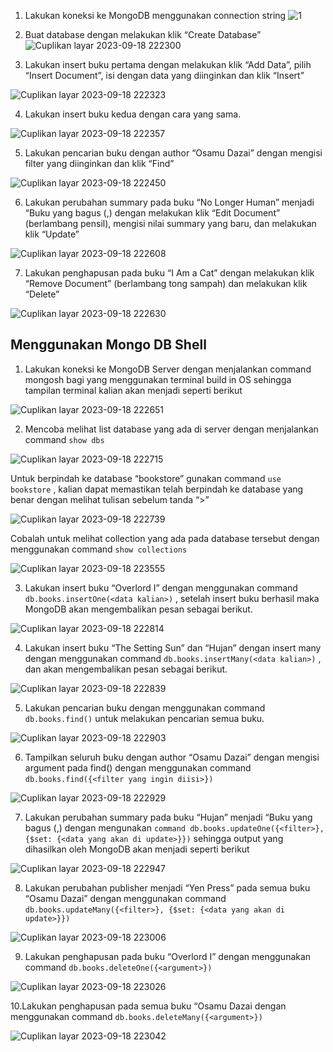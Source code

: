 1. Lakukan koneksi ke MongoDB menggunakan connection string
![1](https://github.com/dimassputro28/Praktikum-PEMIN/assets/145313055/249bd6d7-b6fa-4445-a5ca-a19c0b23930d)
2. Buat database dengan melakukan klik “Create Database”
![Cuplikan layar 2023-09-18 222300](https://github.com/dimassputro28/Praktikum-PEMIN/assets/145313055/e68e4c67-f6eb-468a-881f-55a186968ba5)

3. Lakukan insert buku pertama dengan melakukan klik “Add Data”, pilih “Insert Document”, isi dengan data yang diinginkan dan klik “Insert”
   
![Cuplikan layar 2023-09-18 222323](https://github.com/dimassputro28/Praktikum-PEMIN/assets/145313055/67de3862-d445-4a2b-b262-2e5e281b9a4e)


4. Lakukan insert buku kedua dengan cara yang sama.

![Cuplikan layar 2023-09-18 222357](https://github.com/dimassputro28/Praktikum-PEMIN/assets/145313055/e07f0057-848a-45e6-a5a8-dc36f88573d3)


5. Lakukan pencarian buku dengan author “Osamu Dazai” dengan mengisi filter yang diinginkan dan klik “Find”
  
![Cuplikan layar 2023-09-18 222450](https://github.com/dimassputro28/Praktikum-PEMIN/assets/145313055/be0760e1-4bc4-4fd1-91b9-34bf13deeb34)


6. Lakukan perubahan summary pada buku “No Longer Human” menjadi “Buku yang
bagus (<NAMA>,<NIM>) dengan melakukan klik “Edit Document” (berlambang
pensil), mengisi nilai summary yang baru, dan melakukan klik “Update”

![Cuplikan layar 2023-09-18 222608](https://github.com/dimassputro28/Praktikum-PEMIN/assets/145313055/827b70f9-8aae-4c1a-b024-36ab4a87e0c1)


7. Lakukan penghapusan pada buku “I Am a Cat” dengan melakukan klik “Remove
Document” (berlambang tong sampah) dan melakukan klik “Delete”

![Cuplikan layar 2023-09-18 222630](https://github.com/dimassputro28/Praktikum-PEMIN/assets/145313055/33f17420-aef7-4c94-9c40-a5e53eae5c24)


## Menggunakan Mongo DB Shell

1. Lakukan koneksi ke MongoDB Server dengan menjalankan command mongosh bagi
yang menggunakan terminal build in OS sehingga tampilan terminal kalian akan
menjadi seperti berikut

![Cuplikan layar 2023-09-18 222651](https://github.com/dimassputro28/Praktikum-PEMIN/assets/145313055/2443d334-f4ef-42c7-bcdf-b6e582591d35)


2. Mencoba melihat list database yang ada di server dengan menjalankan command
`show dbs`

![Cuplikan layar 2023-09-18 222715](https://github.com/dimassputro28/Praktikum-PEMIN/assets/145313055/9b7d5219-acd1-4004-a00a-34ca4ccea871)


Untuk berpindah ke database “bookstore” gunakan command `use bookstore` , kalian
dapat memastikan telah berpindah ke database yang benar dengan melihat tulisan
sebelum tanda “>”

![Cuplikan layar 2023-09-18 222739](https://github.com/dimassputro28/Praktikum-PEMIN/assets/145313055/bb68b8bf-9f0f-4e10-93e4-9090a3f2bf70)


Cobalah untuk melihat collection yang ada pada database tersebut dengan
menggunakan command `show collections`

![Cuplikan layar 2023-09-18 223555](https://github.com/dimassputro28/Praktikum-PEMIN/assets/145313055/a542a83a-5d8c-4141-a204-d78ac22a1e7a)


3. Lakukan insert buku “Overlord I” dengan menggunakan command
`db.books.insertOne(<data kalian>)` , setelah insert buku berhasil maka MongoDB akan
mengembalikan pesan sebagai berikut.

![Cuplikan layar 2023-09-18 222814](https://github.com/dimassputro28/Praktikum-PEMIN/assets/145313055/c3f47078-9367-4666-8034-beef296dca72)


4. Lakukan insert buku “The Setting Sun” dan “Hujan” dengan insert many dengan
menggunakan command `db.books.insertMany(<data kalian>)` , dan akan mengembalikan pesan sebagai berikut.

![Cuplikan layar 2023-09-18 222839](https://github.com/dimassputro28/Praktikum-PEMIN/assets/145313055/35e3e8fa-b177-4229-b087-ad280f20113c)


5. Lakukan pencarian buku dengan menggunakan command `db.books.find()` untuk
melakukan pencarian semua buku.

![Cuplikan layar 2023-09-18 222903](https://github.com/dimassputro28/Praktikum-PEMIN/assets/145313055/755d6289-09db-48bb-87bf-2d89f3a508f6)


6. Tampilkan seluruh buku dengan author “Osamu Dazai” dengan mengisi argument
pada find() dengan menggunakan command `db.books.find({<filter yang ingin
diisi>})`

![Cuplikan layar 2023-09-18 222929](https://github.com/dimassputro28/Praktikum-PEMIN/assets/145313055/2a83257b-5ac3-4d80-b88c-9d94dd4709e0)

7. Lakukan perubahan summary pada buku “Hujan” menjadi “Buku yang bagus
(<NAMA>,<NIM>) dengan mengunakan `command db.books.updateOne({<filter>},
{$set: {<data yang akan di update>}})` sehingga output yang dihasilkan oleh MongoDB
akan menjadi seperti berikut


![Cuplikan layar 2023-09-18 222947](https://github.com/dimassputro28/Praktikum-PEMIN/assets/145313055/6b91284a-400f-4604-9249-c063a099abdb)


8. Lakukan perubahan publisher menjadi “Yen Press” pada semua buku “Osamu
Dazai” dengan menggunakan command `db.books.updateMany({<filter>}, {$set: {<data
yang akan di update>}})`


![Cuplikan layar 2023-09-18 223006](https://github.com/dimassputro28/Praktikum-PEMIN/assets/145313055/2b865c45-daef-4bf4-b20b-7167dcda56d5)


9. Lakukan penghapusan pada buku “Overlord I” dengan menggunakan command
`db.books.deleteOne({<argument>})`

![Cuplikan layar 2023-09-18 223026](https://github.com/dimassputro28/Praktikum-PEMIN/assets/145313055/3359c6e6-da64-4868-9037-469f4a7302b2)


10.Lakukan penghapusan pada semua buku “Osamu Dazai dengan menggunakan
command `db.books.deleteMany({<argument>})` 

![Cuplikan layar 2023-09-18 223042](https://github.com/dimassputro28/Praktikum-PEMIN/assets/145313055/dea1c240-6d76-47e4-97af-80e62b80c7db)

